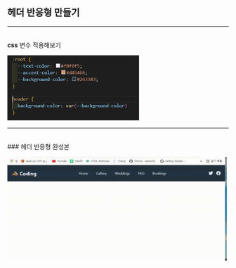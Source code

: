 ## 헤더 **반응형** 만들기
--- 
<br> **css** 변수 적용해보기

<img src="images/css.PNG" alt="css" width="300">

---


<br>### 헤더 반응형 완성본
<br>

<img src="images/responsive.gif" alt="responsive" width="500">
